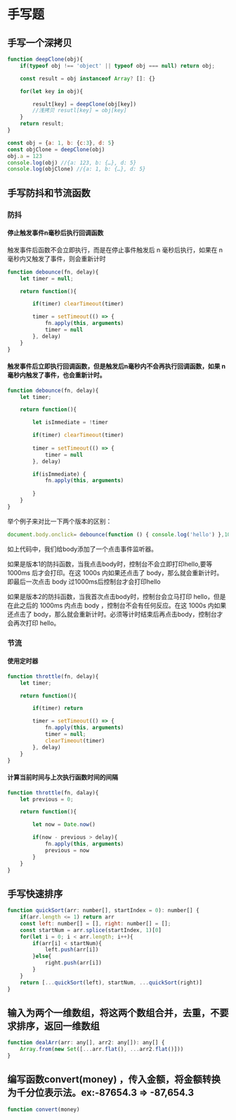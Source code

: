 # 手写题

## 手写一个深拷贝

```js
function deepClone(obj){
    if(typeof obj !== 'object' || typeof obj === null) return obj;

    const result = obj instanceof Array? []: {}

    for(let key in obj){

        result[key] = deepClone(obj[key])
        //浅拷贝 resutl[key] = obj[key]
    } 
    return result;
}

const obj = {a: 1, b: {c:3}, d: 5}
const objClone = deepClone(obj)
obj.a = 123
console.log(obj) //{a: 123, b: {…}, d: 5}
console.log(objClone) //{a: 1, b: {…}, d: 5}
```

## 手写防抖和节流函数

### 防抖


#### 停止触发事件n毫秒后执行回调函数

触发事件后函数不会立即执行，而是在停止事件触发后 n 毫秒后执行，如果在 n 毫秒内又触发了事件，则会重新计时

```js
function debounce(fn, delay){
    let timer = null;

    return function(){

        if(timer) clearTimeout(timer)

        timer = setTimeout(() => {
            fn.apply(this, arguments)
            timer = null
        }, delay)
    }
}
```

#### 触发事件后立即执行回调函数，但是触发后n毫秒内不会再执行回调函数，如果 n 毫秒内触发了事件，也会重新计时。

```js
function debounce(fn, delay){
    let timer;

    return function(){

        let isImmediate = !timer

        if(timer) clearTimeout(timer)
        
        timer = setTimeout(() => {
            timer = null
        }, delay)

        if(isImmediate) {
            fn.apply(this, arguments)
            
        }
    }
}
```
举个例子来对比一下两个版本的区别：

```js
document.body.onclick= debounce(function () { console.log('hello') },1000)

```
如上代码中，我们给body添加了一个点击事件监听器。

如果是版本1的防抖函数，当我点击body时，控制台不会立即打印hello,要等 1000ms 后才会打印。在这 1000s 内如果还点击了 body，那么就会重新计时。即最后一次点击 body 过1000ms后控制台才会打印hello

如果是版本2的防抖函数，当我首次点击body时，控制台会立马打印 hello，但是在此之后的 1000ms 内点击 body ，控制台不会有任何反应。在这 1000s 内如果还点击了 body，那么就会重新计时。必须等计时结束后再点击body，控制台才会再次打印 hello。

### 节流

#### 使用定时器

```js
function throttle(fn, delay){
    let timer;

    return function(){

        if(timer) return

        timer = setTimeout(() => {
            fn.apply(this, arguments)
            timer = null;
            clearTimeout(timer)
        }, delay)
    }
}
```
#### 计算当前时间与上次执行函数时间的间隔

```js
function throttle(fn, dalay){
    let previous = 0;

    return function(){

        let now = Date.now()

        if(now - previous > delay){
            fn.apply(this, arguments)
            previous = now
        }
    }
}
```
## 手写快速排序

```js
function quickSort(arr: number[], startIndex = 0): number[] { 
    if(arr.length <= 1) return arr
    const left: number[] = [], right: number[] = [];
    const startNum = arr.splice(startIndex, 1)[0]
    for(let i = 0; i < arr.length; i++){
        if(arr[i] < startNum){
            left.push(arr[i])
        }else{
            right.push(arr[i])
        }
    }
    return [...quickSort(left), startNum, ...quickSort(right)]
}
```

## 输入为两个一维数组，将这两个数组合并，去重，不要求排序，返回一维数组

```js
function dealArr(arr: any[], arr2: any[]): any[] {
    Array.from(new Set([...arr.flat(), ...arr2.flat()]))
}
```

## 编写函数convert(money) ，传入金额，将金额转换为千分位表示法。ex:-87654.3 => -87,654.3

```js
function convert(money)
```